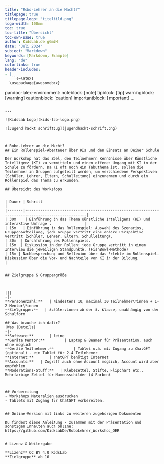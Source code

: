 ```yaml
---
title: "Robo-Lehrer an die Macht?"
titlepage: true
titlepage-logo: "titelbild.png"
logo-width: 100mm
toc: true
toc-title: "Übersicht"
toc-own-page: true
author: KidsLab.de gGmbH
date: "Juli 2024"
subject: "Markdown"
keywords: [Markdown, Example]
lang: "de"
colorlinks: true
header-includes:
- |
  ```{=latex}
  \usepackage{awesomebox}
  ```
pandoc-latex-environment:
  noteblock: [note]
  tipblock: [tip]
  warningblock: [warning]
  cautionblock: [caution]
  importantblock: [important]
...
```

---

![KidsLab Logo](kids-lab-logo.png)

![Jugend hackt schriftzug](jugendhackt-schrift.png)



# Robo-Lehrer an die Macht?
## Ein Rollenspiel-Abenteuer über KIs und den Einsatz an Deiner Schule

Der Workshop hat das Ziel, den Teilnehmern Kenntnisse über Künstliche Intelligenz (KI) zu vermitteln und einen offenen Umgang mit KI in der Schule zu fördern. Da KI oft noch ein Tabuthema ist, sollen die Teilnehmer in Gruppen aufgeteilt werden, um verschiedene Perspektiven (Schüler, Lehrer, Eltern, Schulleitung) einzunehmen und durch ein Rollenspiel das Thema zu erkunden.

## Übersicht des Workshops


| Dauer | Schritt                                                                                           |
|-------|--------------------------------------------------------------------------------------------------|
| 30m    | Einführung in das Thema Künstliche Intelligenz (KI) und interaktive Umfrage .               |
| 15m   | Einführung in das Rollenspiel: Auswahl des Szenarios, Gruppenaufteilung, jede Gruppe vertritt eine andere Perspektive vertritt (Schüler, Lehrer, Eltern, Schulleitung).
| 30m  | Durchführung des Rollenspiels.
| 15m  | Diskussion in der Rollen: jede Gruppe vertritt in einem Interview die jeweiligen Standpunkte. (FishBowl-Methode)
| 15m | Nachbesprechung und Reflexion über das Erlebte im Rollenspiel.  Diskussion über die Vor- und Nachteile von KI in der Bildung.                                     |


## Zielgruppe & Gruppengröße



|||
-|-
**Personenzahl:**   | Mindestens 10, maximal 30 Teilnehmer\*innen + 1-2 Mentor\*innen
**Zielgruppe:**   | Schüler:innen ab der 5. Klasse, unabhängig von der Schulform

## Was brauche ich dafür?
|Was |Details|
-|-
**Software:**       | keine
**Geräte Mentor:**         | Laptop & Beamer für Präsentation, auch ohne möglich
**Geräte Teilnehmer:**         | Tablet o.ä. mit Zugang zu ChatGPT (optional) - ein Tablet für 2-4 Teilnhemer
**Internet:**       | ChatGPT benötigt Internet
**Accounts:**   | Zugriff auch ohne Account möglich, Account wird aber empfohlen
**Moderations-Stuff:**   | Klebezettel, Stifte, Flipchart etc., Mehrfarbige Zettel für Namensschilder (4 Farben)



## Vorbereitung
- Workshops Materalien ausdrucken
- Tablets mit Zugang für ChatGPT vorbereiten.


## Online-Version mit Links zu weiteren zugehörigen Dokumenten

Du findest diese Anleitung - zusammen mit der Präsentation und sonstigen Inhalten auch online: https://github.com/KidsLabDe/RoboLehrer_Workshop_OER


# Lizenz & Weitergabe

**Lizenz** CC BY 4.0 KidsLab
**Zielgruppe** ab 10
